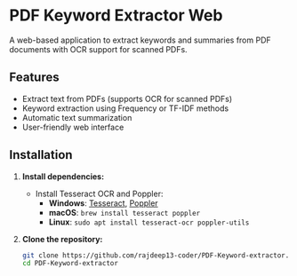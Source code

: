 # PDF Keyword Extractor Web

A web-based application to extract keywords and summaries from PDF documents with OCR support for scanned PDFs.

## Features
- Extract text from PDFs (supports OCR for scanned PDFs)
- Keyword extraction using Frequency or TF-IDF methods
- Automatic text summarization
- User-friendly web interface

## Installation

1. **Install dependencies:**
   - Install Tesseract OCR and Poppler:
     - **Windows**: [Tesseract](https://github.com/UB-Mannheim/tesseract/wiki), [Poppler](http://blog.alivate.com.au/poppler-windows/)
     - **macOS**: `brew install tesseract poppler`
     - **Linux**: `sudo apt install tesseract-ocr poppler-utils`

2. **Clone the repository:**
   ```bash
   git clone https://github.com/rajdeep13-coder/PDF-Keyword-extractor.git
   cd PDF-Keyword-extractor
